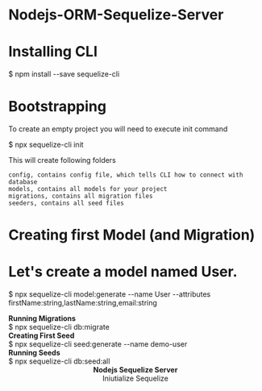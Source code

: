 # Nodejs-ORM-Sequelize-Server


# Installing CLI
  $ npm install --save sequelize-cli

 # Bootstrapping

To create an empty project you will need to execute init command

  $ npx sequelize-cli init

This will create following folders

    config, contains config file, which tells CLI how to connect with database
    models, contains all models for your project
    migrations, contains all migration files
    seeders, contains all seed files

# Creating first Model (and Migration)

# Let's create a model named User.

  $ npx sequelize-cli model:generate --name User --attributes firstName:string,lastName:string,email:string


<div><strong>Running Migrations</strong></div>
<div>  $ npx sequelize-cli db:migrate</div>

<div><strong>Creating First Seed</strong></div>
<div>  $ npx sequelize-cli seed:generate --name demo-user</div>
<div><strong>Running Seeds</strong></div>
<div>  $ npx sequelize-cli db:seed:all</div>

<div align="center"><strong>Nodejs Sequelize Server</strong></div>
<div align="center">Iniutialize Sequelize</div>
